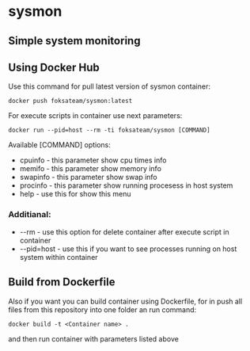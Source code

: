 # sysmon
## Simple system monitoring

## Using Docker Hub
Use this command for pull latest version of sysmon container:
```JS
docker push foksateam/sysmon:latest
```

For execute scripts in container use next parameters:
```JS
docker run --pid=host --rm -ti foksateam/sysmon [COMMAND]
```

Available [COMMAND] options:
* cpuinfo - this parameter show cpu times info
* memifo - this parameter show memory info
* swapinfo - this parameter show swap info
* procinfo - this parameter show running procesess in host system
* help - use this for show this menu 

### Additianal:
* --rm - use this option for delete container after execute script in container
* --pid=host - use this if you want to see processes running on host system within container

## Build from Dockerfile
Also if you want you can build container using Dockerfile, for in push all files from this repository into one folder an run command:
```JS
docker build -t <Container name> .
```
and then run container with parameters listed above
